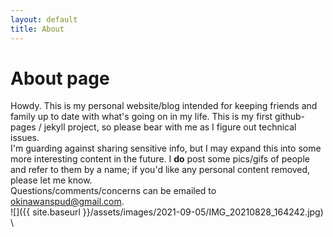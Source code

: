 ```yaml
---
layout: default
title: About
---
```

# About page
Howdy.  This is my personal website/blog intended for keeping friends and family up to date with what's going on in my life.  This is my first github-pages / jekyll project, so please bear with me as I figure out technical issues. \
I'm guarding against sharing sensitive info, but I may expand this into some more interesting content in the future. I **do** post some pics/gifs of people and refer to them by a name; if you'd like any personal content removed, please let me know. \
Questions/comments/concerns can be emailed to [okinawanspud@gmail.com](okinawanspud@gmail.com). \
![]({{ site.baseurl }}/assets/images/2021-09-05/IMG_20210828_164242.jpg) \
